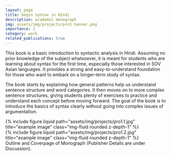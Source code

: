 ```yaml
---
layout: page
title: begin syntax in Hindi
description: academic monograph
img: assets/img/projects/pro1 banner.png
importance: 1
category: work
related_publications: true
---
```


This book is a basic introduction to syntactic analysis in Hindi. Assuming no prior knowledge of the subject whatsoever, it is meant for students who are learning about syntax for the first time, especially those interested in SOV Asian languages. It provides a strong and easy-to-understand foundation for those who want to embark on a longer-term study of syntax. 

The book starts by explaining how general patterns help us understand sentence structure and word categories. It then moves on to more complex sentence structures, giving students plenty of exercises to practice and understand each concept before moving forward. The goal of the book is to introduce the basics of syntax clearly without going into complex issues of argumentation.

<div class="row justify-content-sm-center">
    <div class="col-sm-8 mt-3 mt-md-0">
        {% include figure.liquid path="assets/img/projects/pro1.1.jpg" title="example image" class="img-fluid rounded z-depth-1" %}
    </div>
    <div class="col-sm-4 mt-3 mt-md-0">
        {% include figure.liquid path="assets/img/projects/pro1.2.jpg" title="example image" class="img-fluid rounded z-depth-1" %}
    </div>
</div>
<div class="caption">
    Outline and Coverpage of Monograph (Publisher Details are under Discussion).
</div>

